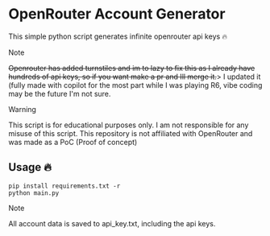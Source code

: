 
# OpenRouter Account Generator
 This simple python script generates infinite openrouter api keys 🔥
 
> [!NOTE]
> ~~Openrouter has added turnstiles and im to lazy to fix this as I already have hundreds of api keys, so if you want make a pr and Ill merge it.~~>
> I updated it (fully made with copilot for the most part while I was playing R6, vibe coding may be the future I'm not sure.

> [!WARNING]
> This script is for educational purposes only. I am not responsible for any misuse of this script. This repository is not affiliated with OpenRouter and was made as a PoC (Proof of concept)

## Usage 🔥

```
pip install requirements.txt -r
python main.py
```

> [!NOTE]
> All account data is saved to api_key.txt, including the api keys.
